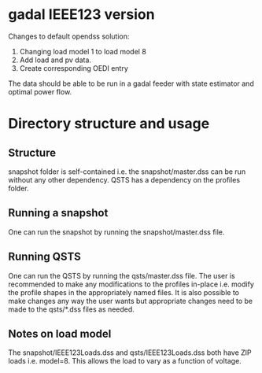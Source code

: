 # gadal IEEE123 version

Changes to default opendss solution:

1. Changing load model 1 to load model 8
2. Add load and pv data.
3. Create corresponding OEDI entry


The data should be able to be run in a gadal feeder with state estimator and optimal power flow.

# Directory structure and usage

## Structure

snapshot folder is self-contained i.e. the snapshot/master.dss can be run without any other dependency. QSTS has a dependency on the profiles folder.


## Running a snapshot

One can run the snapshot by running the snapshot/master.dss file.

## Running QSTS

One can run the QSTS by running the qsts/master.dss file. The user is recommended to make any modifications to the profiles in-place i.e. modify the profile shapes in the appropriately named files. It is also possible to make changes any way the user wants but appropriate changes need to be made to the qsts/*.dss files as needed.

## Notes on load model

The snapshot/IEEE123Loads.dss and qsts/IEEE123Loads.dss both have ZIP loads i.e. model=8. This allows the load to vary as a function of voltage.
